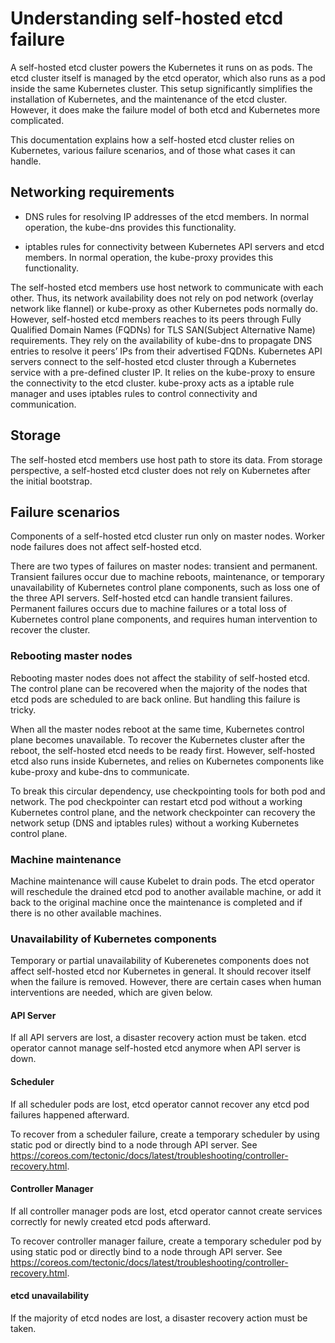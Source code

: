 # Understanding self-hosted etcd failure

A self-hosted etcd cluster powers the Kubernetes it runs on as pods. The etcd cluster itself is managed by the etcd operator, which also runs as a pod inside the same Kubernetes cluster. This setup significantly simplifies the installation of Kubernetes, and the maintenance of the etcd cluster. However, it does make the failure model of both etcd and Kubernetes more complicated.

This documentation explains how a self-hosted etcd cluster relies on Kubernetes, various failure scenarios, and of those what cases it can handle.

## Networking requirements

* DNS rules for resolving IP addresses of the etcd members. In normal operation, the kube-dns provides this functionality.

* iptables rules for connectivity between Kubernetes API servers and etcd members. In normal operation, the kube-proxy provides this functionality.

The self-hosted etcd members use host network to communicate with each other. Thus, its network availability does not rely on pod network (overlay network like flannel) or kube-proxy as other Kubernetes pods normally do. However, self-hosted etcd members reaches to its peers through Fully Qualified Domain Names (FQDNs) for TLS SAN(Subject Alternative Name) requirements. They rely on the availability of kube-dns to propagate DNS entries to resolve it peers’ IPs from their advertised FQDNs.
Kubernetes API servers connect to the self-hosted etcd cluster through a Kubernetes service with a pre-defined cluster IP. It relies on the kube-proxy  to ensure the connectivity to the etcd cluster. kube-proxy acts as a iptable rule manager and uses iptables rules to control connectivity and communication.

## Storage

The self-hosted etcd members use host path to store its data. From storage perspective, a self-hosted etcd cluster does not rely on Kubernetes after the initial bootstrap.

## Failure scenarios

Components of a self-hosted etcd cluster run only on master nodes. Worker node failures does not affect self-hosted etcd.

There are two types of failures on master nodes: transient and permanent. Transient failures occur due to machine reboots, maintenance, or temporary unavailability of Kubernetes control plane components, such as loss one of the three API servers. Self-hosted etcd can handle transient failures. Permanent failures occurs due to machine failures or a total loss of Kubernetes control plane components, and requires human intervention to recover the cluster.

### Rebooting master nodes

Rebooting master nodes does not affect the stability of self-hosted etcd. The control plane can be recovered when the majority of the nodes that etcd pods are scheduled to are back online. But handling this failure is tricky.

When all the master nodes reboot at the same time, Kubernetes control plane becomes unavailable. To recover the Kubernetes cluster after the reboot, the self-hosted etcd needs to be ready first. However, self-hosted etcd also runs inside Kubernetes, and relies on Kubernetes components like kube-proxy and kube-dns to communicate.

To break this circular dependency, use checkpointing tools for both pod and network. The pod checkpointer can restart etcd pod without a working Kubernetes control plane, and the network checkpointer can recovery the network setup (DNS and iptables rules) without a working Kubernetes control plane.

### Machine maintenance

Machine maintenance will cause Kubelet to drain pods. The etcd operator will reschedule the drained etcd pod to another available machine, or add it back to the original machine once the maintenance is completed and if there is no other available machines.

### Unavailability of Kubernetes components

Temporary or partial unavailability of Kuberenetes components does not affect self-hosted etcd nor Kubernetes in general. It should recover itself when the failure is removed. However, there are certain cases when human interventions are needed, which are given below.  

#### API Server

If all API servers are lost, a disaster recovery action must be taken. etcd operator cannot manage self-hosted etcd anymore when API server is down.

#### Scheduler

If all scheduler pods are lost, etcd operator cannot recover any etcd pod failures happened afterward.

To recover from a scheduler failure, create a temporary scheduler by using static pod or directly bind to a node through API server.
See https://coreos.com/tectonic/docs/latest/troubleshooting/controller-recovery.html.

#### Controller Manager

If all controller manager pods are lost, etcd operator cannot create services correctly for newly created etcd pods afterward.

To recover controller manager failure, create a temporary scheduler pod by using static pod or directly bind to a node through API server.
See https://coreos.com/tectonic/docs/latest/troubleshooting/controller-recovery.html.

#### etcd unavailability

If the majority of etcd nodes are lost, a disaster recovery action must be taken.
